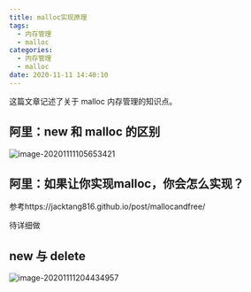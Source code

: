```yaml
---
title: malloc实现原理
tags:
  - 内存管理
  - malloc
categories:
  - 内存管理
  - malloc
date: 2020-11-11 14:40:10
---
```


这篇文章记述了关于 malloc 内存管理的知识点。

<!--more-->

## 阿里：new 和 malloc 的区别

![image-20201111105653421](https://i.loli.net/2020/11/11/HUrDG5WfgcljJO6.png)

## 阿里：如果让你实现malloc，你会怎么实现？

参考https://jacktang816.github.io/post/mallocandfree/

待详细做



## new 与 delete

![image-20201111204434957](https://i.loli.net/2020/11/11/mQ1truS3ZnA8ghC.png)